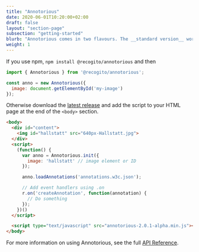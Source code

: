 ```yaml
---
title: "Annotorious"
date: 2020-06-01T10:20:00+02:00
draft: false
layout: "section-page"
subsection: "getting-started"
blurb: "Annotorious comes in two flavours. The __standard version__ works on normal images embedded in websites or web applications."
weight: 1
---
```


If you use npm, `npm install @recogito/annotorious` and then

```javascript
import { Annotorious } from '@recogito/annotorious';

const anno = new Annotorious({
  image: document.getElementById('my-image')
});
```

Otherwise download the [latest release](https://github.com/recogito/annotorious/releases/latest)
and add the script to your HTML page at the end of the `<body>` section.

```html
<body>
  <div id="content">
    <img id="hallstatt" src="640px-Hallstatt.jpg">
  </div>
  <script>
    (function() {
      var anno = Annotorious.init({
        image: 'hallstatt' // image element or ID
      });

      anno.loadAnnotations('annotations.w3c.json');

      // Add event handlers using .on  
      r.on('createAnnotation', function(annotation) {
        // Do something
      });
    })()
  </script>

  <script type="text/javascript" src="annotorious-2.0.1-alpha.min.js"></script>
</body>
```

For more information on using Annotorious, see the full [API Reference](https://github.com/recogito/annotorious/wiki/API-Reference).



